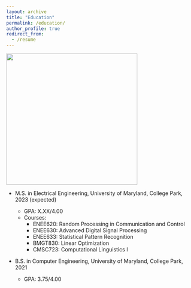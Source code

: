 ```yaml
---
layout: archive
title: "Education"
permalink: /education/
author_profile: true
redirect_from:
  - /resume
---
```


<img src="http://xtian17.github.io/images/university-maryland_logo.png" width="350">

* M.S. in Electrical Engineering, University of Maryland, College Park, 2023 (expected)
   * GPA: X.XX/4.00
   * Courses:
        * ENEE620: Random Processing in Communication and Control
        * ENEE630: Advanced Digital Signal Processing
        * ENEE633: Statistical Pattern Recognition
        * BMGT830: Linear Optimization
        * CMSC723: Computational Linguistics I

* B.S. in Computer Engineering, University of Maryland, College Park, 2021
   * GPA: 3.75/4.00
